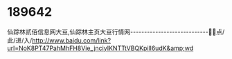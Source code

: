 # 189642
仙踪林贰佰信息网大豆,仙踪林主页大豆行情网----------------------------🥶🥶点/此/进/入/http://www.baidu.com/link?url=NoK8PT47PahMhFH8Vie_jnciyIKNTTtVBQKpill6udK&amp;wd
